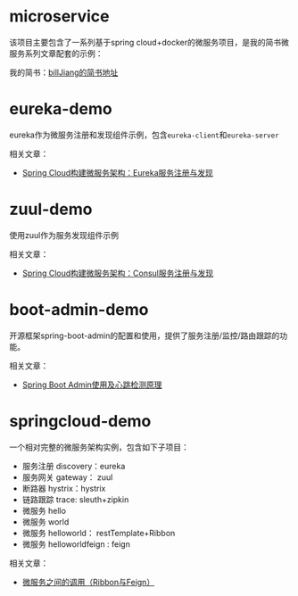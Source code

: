# microservice
该项目主要包含了一系列基于spring cloud+docker的微服务项目，是我的简书微服务系列文章配套的示例：

我的简书：[billJiang的简书地址](http://www.jianshu.com/u/1129e8da7a07)

# eureka-demo
eureka作为微服务注册和发现组件示例，包含`eureka-client`和`eureka-server`

相关文章：
- [Spring Cloud构建微服务架构：Eureka服务注册与发现](http://www.jianshu.com/p/1170f4593638)

# zuul-demo
使用zuul作为服务发现组件示例

相关文章：
- [Spring Cloud构建微服务架构：Consul服务注册与发现](http://www.jianshu.com/p/6ee1fe79e959)

# boot-admin-demo
开源框架spring-boot-admin的配置和使用，提供了服务注册/监控/路由跟踪的功能。

相关文章：
- [Spring Boot Admin使用及心跳检测原理](http://www.jianshu.com/p/1170f4593638)

# springcloud-demo
一个相对完整的微服务架构实例，包含如下子项目：
- 服务注册 discovery：eureka
- 服务网关 gateway： zuul
- 断路器 hystrix：hystrix
- 链路跟踪 trace: sleuth+zipkin
- 微服务 hello
- 微服务 world
- 微服务 helloworld： restTemplate+Ribbon 
- 微服务 helloworldfeign : feign

相关文章：
- [微服务之间的调用（Ribbon与Feign）](http://www.jianshu.com/p/7ca91139dca5)
